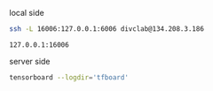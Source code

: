 local side
```bash
ssh -L 16006:127.0.0.1:6006 divclab@134.208.3.186 
```
`127.0.0.1:16006`

server side
```bash
tensorboard --logdir='tfboard'
```